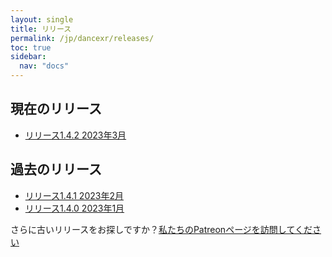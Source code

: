 ```yaml
---
layout: single
title: リリース
permalink: /jp/dancexr/releases/
toc: true
sidebar:
  nav: "docs"
---
```


## 現在のリリース
* [リリース1.4.2 2023年3月](1.4.2.md)

## 過去のリリース
* [リリース1.4.1 2023年2月](1.4.1.md)
* [リリース1.4.0 2023年1月](1.4.0.md)


さらに古いリリースをお探しですか？[私たちのPatreonページを訪問してください](https://www.patreon.com/dvvr)